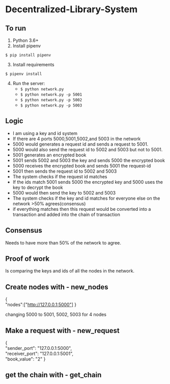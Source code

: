 # Decentralized-Library-System

## To run
1. Python 3.6+
2. Install pipenv
```
$ pip install pipenv 
```
3. Install requirements  
```
$ pipenv install 
``` 
4. Run the server:
    * `$ python network.py` 
    * `$ python network.py -p 5001`
    * `$ python network.py -p 5002`
    * `$ python network.py -p 5003`


## Logic 

- I am using a key and id system
- If there are 4 ports 5000,5001,5002,and 5003 in the network
- 5000 would generates a request id and sends a request to 5001. 
- 5000 would also send the request id to 5002 and 5003 but not to 5001. 
- 5001 generates an encrypted book 
- 5001 sends 5002 and 5003 the key and sends 5000 the encrypted book 
- 5000 receives the encrypted book and sends 5001 the request-id 
- 5001 then sends the request id to 5002 and 5003
- The system checks if the request id matches
- If the ids match 5001 sends 5000 the encrypted key and 5000 uses the key to decrypt the book 
- 5000 would then send the key to 5002 and 5003
- The system checks if the key and id matches for everyone else on the network >50% agrees(consensus) 
- if everything matches then this request would be converted into a transaction and added into the chain of transaction 

## Consensus
Needs to have more than 50% of the network to agree.

## Proof of work
Is comparing the keys and ids of all the nodes in the network.

## Create nodes with - new_nodes 

{     
"nodes":["http://127.0.0.1:5000"] 
} 

changing 5000 to 5001, 5002, 5003 for 4 nodes 
## Make a request with - new_request 

{     
"sender_port": "127.0.0.1:5000",     
"receiver_port": "127.0.0.1:5001",     
"book_value": "2" 
} 

## get the chain with - get_chain 
